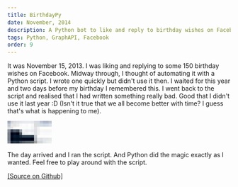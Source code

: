 ```yaml
---
title: BirthdayPy
date: November, 2014
description: A Python bot to like and reply to birthday wishes on Facebook
tags: Python, GraphAPI, Facebook
order: 9
---
```


It was November 15, 2013\. I was liking and replying to some 150 birthday wishes on Facebook. Midway through, I thought of automating it with a Python script. I wrote one quickly but didn't use it then. I waited for this year and two days before my birthday I remembered this. I went back to the script and realised that I had written something really bad. Good that I didn't use it last year :D (Isn't it true that we all become better with time? I guess that's what is happening to me).

<div class="ajanta">
  <img
    class="img-responsive center-block pixelated blur"
    src="/static/images/lowres/birthday.jpg" 
    alt="Screenshot">

  <img class="img-responsive center-block original">
</div>

The day arrived and I ran the script. And Python did the magic exactly as I wanted. Feel free to play around with the script.

[[Source on Github]](http://github.com/astronomersiva/birthdayWishesReplier/)
